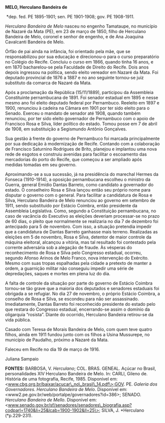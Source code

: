 **MELO, Herculano Bandeira de**

 \*dep. fed. PE 1895-1901; sen. PE 1901-1908; gov. PE 1908-1911.

*Herculano Bandeira de Melo* nasceu no engenho Tamataupe, no município
de Nazaré da Mata (PE), em 23 de março de 1850, filho de Herculano
Bandeira de Melo, coronel e senhor de engenho, e de Ana Joaquina
Cavalcanti Bandeira de Melo.

Órfão de pai ainda na infância, foi orientado pela mãe, que se
responsabilizou por sua educação e direcionou-o para o curso
preparatório no Colégio do Recife. Concluiu o curso em 1866, quando
tinha 16 anos, e em 1870 bacharelou-se pela Faculdade de Direito do
Recife. Dois anos depois ingressou na política, sendo eleito vereador em
Nazaré da Mata. Foi deputado provincial de 1876 a 1887 e no ano seguinte
tornou-se juiz substituto da comarca de Nazaré da Mata.

Após a proclamação da República (15/11/1889), participou da Assembleia
Constituinte pernambucana de 1891. Foi senador estadual em 1895 e nesse
mesmo ano foi eleito deputado federal por Pernambuco. Reeleito em 1897 e
1900, renunciou à cadeira na Câmara em 1901 por ter sido eleito para o
Senado. Exerceu o mandato de senador até 1908, quando também renunciou,
por ter sido eleito governador de Pernambuco com o apoio de Francisco
Rosa e Silva, líder político do estado. Tomou posse em 7 de abril de
1908, em substituição a Segismundo Antônio Gonçalves.

Sua gestão à frente do governo de Pernambuco foi marcada principalmente
por sua dedicação à modernização de Recife. Contando com a colaboração
de Francisco Saturnino Rodrigues de Brito, planejou e implantou uma nova
rede de esgotos e construiu avenidas para facilitar o escoamento das
mercadorias do porto do Recife, que começou a ser ampliado após medidas
tomadas em seu governo.

Aproximando-se a sua sucessão, já na presidência do marechal Hermes da
Fonseca (1910-1914), a oposição pernambucana escolheu o ministro da
Guerra, general Emídio Dantas Barreto, como candidato a governador do
estado. O conselheiro Rosa e Silva lançou então seu próprio nome para
disputar o governo com o general. Para facilitar a candidatura de Rosa e
Silva, Herculano Bandeira de Melo renunciou ao governo em setembro de
1911, sendo substituído por Estácio Coimbra, então presidente da
Assembleia Legislativa. Como, segundo a Constituição pernambucana, no
caso de vacância do Executivo as eleições deveriam processar-se no prazo
de 60 dias, o pleito que normalmente se realizaria no dia 7 de dezembro
foi antecipado para 5 de novembro. Com isso, a situação pretendia
impedir que a candidatura de Dantas Barreto ganhasse mais terreno.
Realizadas as eleições em 5 de novembro, Rosa e Silva, detentor de maior
controle da máquina eleitoral, alcançou a vitória, mas tal resultado foi
contestado pela corrente adversária sob a alegação de fraude. Às
vésperas do reconhecimento de Rosa e Silva pelo Congresso estadual,
ocorreu, segundo Afonso Arinos de Melo Franco, nova intervenção do
Exército. Mesmo com suas tropas espalhadas pela cidade a pretexto de
manter a ordem, a guarnição militar não conseguiu impedir uma série de
depredações, saques e mortes em plena luz do dia.

A falta de controle da situação por parte do governo de Estácio Coimbra
tornou-se tão grave que a maioria dos deputados e senadores estaduais
foi obrigada a se refugiar. No dia 27 de novembro, o próprio Estácio
Coimbra, a conselho de Rosa e Silva, se escondeu para não ser
assassinado. Imediatamente, Dantas Barreto foi reconhecido presidente do
estado pelo que restara do Congresso estadual, encerrando-se assim o
domínio da oligarquia “rosista”. Diante do ocorrido, Herculano Bandeira
retirou-se da vida pública.

Casado com Teresa de Morais Bandeira de Melo, com quem teve quatro
filhos, ainda em 1911 fundou junto com os filhos a Usina Mussurepe, no
município de Paudalho, próximo a Nazaré da Mata.

Faleceu em Recife no dia 19 de março de 1916.

Juliana Sampaio

**FONTES:** BARBOSA, V. *Herculano*; COL. BRAS. GENEAL. Açúcar no
Brasil, personalidades XIV Herculano Bandeira de Melo. In: CARLI, Gileno
de. História de uma fotografia, Recife, 1985. Disponível em:
\<www.cbg.org.br/baixar/acucar\_no\_brasil\_14.pdf\>;GOV. PE. *Galeria
dos Governadores*. *Herculano Bandeira de Melo*. Disponível em:
\<www2.pe.gov.br/web/portalpe/governadores?id=386\>; SENADO. *Herculano
Bandeira de Mello*. Disponível em:
\<www.senado.gov.br/sf/senadores/senadores\_biografia.asp?codparl=1740&li=25&lcab=1900-1902&ll=25\>;
SILVA, J. *Herculano (*p.229-231).
